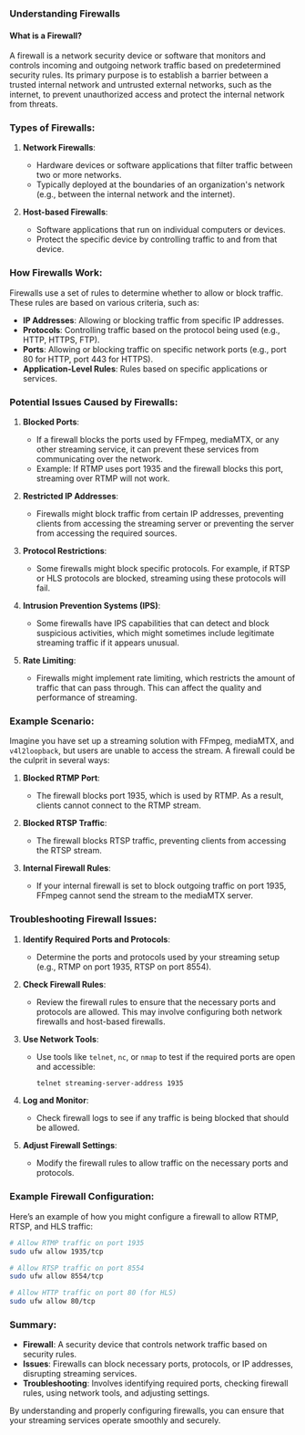 ### Understanding Firewalls

#### What is a Firewall?

A firewall is a network security device or software that monitors and controls incoming and outgoing network traffic based on predetermined security rules. Its primary purpose is to establish a barrier between a trusted internal network and untrusted external networks, such as the internet, to prevent unauthorized access and protect the internal network from threats.

### Types of Firewalls:

1. **Network Firewalls**:
   - Hardware devices or software applications that filter traffic between two or more networks.
   - Typically deployed at the boundaries of an organization's network (e.g., between the internal network and the internet).

2. **Host-based Firewalls**:
   - Software applications that run on individual computers or devices.
   - Protect the specific device by controlling traffic to and from that device.

### How Firewalls Work:

Firewalls use a set of rules to determine whether to allow or block traffic. These rules are based on various criteria, such as:

- **IP Addresses**: Allowing or blocking traffic from specific IP addresses.
- **Protocols**: Controlling traffic based on the protocol being used (e.g., HTTP, HTTPS, FTP).
- **Ports**: Allowing or blocking traffic on specific network ports (e.g., port 80 for HTTP, port 443 for HTTPS).
- **Application-Level Rules**: Rules based on specific applications or services.

### Potential Issues Caused by Firewalls:

1. **Blocked Ports**:
   - If a firewall blocks the ports used by FFmpeg, mediaMTX, or any other streaming service, it can prevent these services from communicating over the network.
   - Example: If RTMP uses port 1935 and the firewall blocks this port, streaming over RTMP will not work.

2. **Restricted IP Addresses**:
   - Firewalls might block traffic from certain IP addresses, preventing clients from accessing the streaming server or preventing the server from accessing the required sources.

3. **Protocol Restrictions**:
   - Some firewalls might block specific protocols. For example, if RTSP or HLS protocols are blocked, streaming using these protocols will fail.

4. **Intrusion Prevention Systems (IPS)**:
   - Some firewalls have IPS capabilities that can detect and block suspicious activities, which might sometimes include legitimate streaming traffic if it appears unusual.

5. **Rate Limiting**:
   - Firewalls might implement rate limiting, which restricts the amount of traffic that can pass through. This can affect the quality and performance of streaming.

### Example Scenario:

Imagine you have set up a streaming solution with FFmpeg, mediaMTX, and `v4l2loopback`, but users are unable to access the stream. A firewall could be the culprit in several ways:

1. **Blocked RTMP Port**:
   - The firewall blocks port 1935, which is used by RTMP. As a result, clients cannot connect to the RTMP stream.

2. **Blocked RTSP Traffic**:
   - The firewall blocks RTSP traffic, preventing clients from accessing the RTSP stream.

3. **Internal Firewall Rules**:
   - If your internal firewall is set to block outgoing traffic on port 1935, FFmpeg cannot send the stream to the mediaMTX server.

### Troubleshooting Firewall Issues:

1. **Identify Required Ports and Protocols**:
   - Determine the ports and protocols used by your streaming setup (e.g., RTMP on port 1935, RTSP on port 8554).

2. **Check Firewall Rules**:
   - Review the firewall rules to ensure that the necessary ports and protocols are allowed. This may involve configuring both network firewalls and host-based firewalls.

3. **Use Network Tools**:
   - Use tools like `telnet`, `nc`, or `nmap` to test if the required ports are open and accessible:
     ```bash
     telnet streaming-server-address 1935
     ```

4. **Log and Monitor**:
   - Check firewall logs to see if any traffic is being blocked that should be allowed.

5. **Adjust Firewall Settings**:
   - Modify the firewall rules to allow traffic on the necessary ports and protocols.

### Example Firewall Configuration:

Here’s an example of how you might configure a firewall to allow RTMP, RTSP, and HLS traffic:

```bash
# Allow RTMP traffic on port 1935
sudo ufw allow 1935/tcp

# Allow RTSP traffic on port 8554
sudo ufw allow 8554/tcp

# Allow HTTP traffic on port 80 (for HLS)
sudo ufw allow 80/tcp
```

### Summary:

- **Firewall**: A security device that controls network traffic based on security rules.
- **Issues**: Firewalls can block necessary ports, protocols, or IP addresses, disrupting streaming services.
- **Troubleshooting**: Involves identifying required ports, checking firewall rules, using network tools, and adjusting settings.

By understanding and properly configuring firewalls, you can ensure that your streaming services operate smoothly and securely.